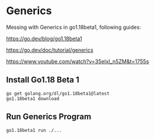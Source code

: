 # Generics

Messing with Generics in go1.18beta1, following guides:

https://go.dev/blog/go1.18beta1

https://go.dev/doc/tutorial/generics

https://www.youtube.com/watch?v=35eIxI_n5ZM&t=1755s

## Install Go1.18 Beta 1

```
go get golang.org/dl/go1.18beta1@latest
go1.18beta1 download
```

## Run Generics Program

`go1.18beta1 run ./...`
